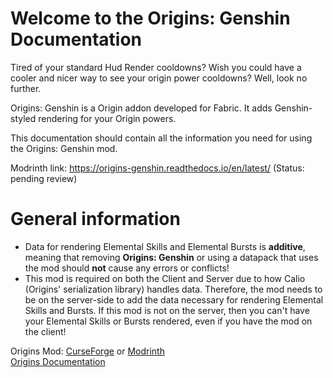 # Welcome to the Origins: Genshin Documentation

Tired of your standard Hud Render cooldowns? Wish you could have a cooler and nicer way to see your origin power cooldowns? Well, look no further.

Origins: Genshin is a Origin addon developed for Fabric. It adds Genshin-styled rendering for your Origin powers.

This documentation should contain all the information you need for using the Origins: Genshin mod.

Modrinth link: https://origins-genshin.readthedocs.io/en/latest/ (Status: pending review)

# General information
- Data for rendering Elemental Skills and Elemental Bursts is **additive**, meaning that removing **Origins: Genshin** or using a datapack that uses the mod should **not** cause any errors or conflicts! 
- This mod is required on both the Client and Server due to how Calio (Origins' serialization library) handles data. Therefore, the mod needs to be on the server-side to add the data necessary for rendering Elemental Skills and Bursts. If this mod is not on the server, then you can't have your Elemental Skills or Bursts rendered, even if you have the mod on the client!

Origins Mod: [CurseForge](https://www.curseforge.com/minecraft/mc-mods/origins) or [Modrinth](https://modrinth.com/mod/origins)  
[Origins Documentation](https://origins.readthedocs.io/en/latest/)